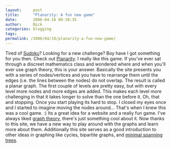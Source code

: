 ```yaml
---
layout:     post
title:      "Planarity: A fun new game"
date:       2006-04-10 09:38:35
author:     Nick
categories: blogging
tags:  
permalink: /2006/04/10/planarity-a-fun-new-game/
---
```

Tired of [Sudoku](http://ironboundsoftware.com/products/SudokuHelper/)? Looking for a new challenge? Boy have I got something for you then. Check out [Planarity](http://www.planarity.net/). I really like this game. If you've ever sat through a discreet mathematics class and wondered where and when you'll ever use graph theory, this is your answer. Basically the site presents you with a series of nodes/vertices and you have to rearrange them until the edges (i.e. the lines between the nodes) do not overlap. The result is called a planar graph. The first couple of levels are pretty easy, but with every level more nodes and more edges are added. This makes each level more challenging in that it takes longer to solve than the one before it. Oh, that and stopping. Once you start playing its hard to stop. I closed my eyes once and I started to imagine moving the nodes around... That's when I knew this was a cool game. :) Its a great idea for a website and a really fun game. I've always liked [graph theory](http://en.wikipedia.org/wiki/Graph_theory), there's just something cool about it. Now thanks to this site, we have a new way to play around with the graphs and learn more about them. Additionally this site serves as a good introduction to other ideas in graphing like cycles, bipartite graphs, and [minimal spanning trees](http://en.wikipedia.org/wiki/Minimum_spanning_tree). 
